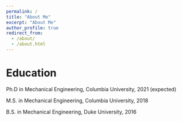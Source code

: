 ```yaml
---
permalink: /
title: "About Me"
excerpt: "About Me"
author_profile: true
redirect_from: 
  - /about/
  - /about.html
---
```



Education
======
<i class="fas fa-graduation-cap"></i> Ph.D in Mechanical Engineering, Columbia University, 2021 (expected)  

<i class="fas fa-graduation-cap"></i> M.S. in Mechanical Engineering, Columbia University, 2018 

<i class="fas fa-graduation-cap"></i> B.S. in Mechanical Engineering, Duke University, 2016    



